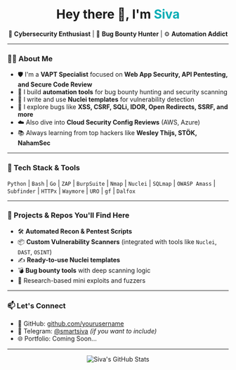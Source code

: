 <h1 align="center">Hey there 👋, I'm <span style="color:#00ADB5">Siva</span></h1>

<p align="center">
  🔐 <strong>Cybersecurity Enthusiast</strong> | 🐞 <strong>Bug Bounty Hunter</strong> | ⚙️ <strong>Automation Addict</strong>
</p>

---

### 👨‍💻 About Me

- 🛡️ I'm a **VAPT Specialist** focused on **Web App Security, API Pentesting, and Secure Code Review**  
- 🤖 I build **automation tools** for bug bounty hunting and security scanning  
- 📜 I write and use **Nuclei templates** for vulnerability detection  
- 🔎 I explore bugs like **XSS, CSRF, SQLi, IDOR, Open Redirects, SSRF, and more**  
- ☁️ Also dive into **Cloud Security Config Reviews** (AWS, Azure)  
- 📚 Always learning from top hackers like **Wesley Thijs, STÖK, NahamSec**

---

### 🔧 Tech Stack & Tools

`Python` | `Bash` | `Go` | `ZAP` | `BurpSuite` | `Nmap` | `Nuclei` | `SQLmap` | `OWASP Amass` | `Subfinder` | `HTTPx` | `Waymore` | `URO` | `gf` | `Dalfox`

---

### 🚀 Projects & Repos You'll Find Here

- 🛠️ **Automated Recon & Pentest Scripts**  
- 📦 **Custom Vulnerability Scanners** (integrated with tools like `Nuclei`, `DAST`, `OSINT`)  
- ✍️ **Ready-to-use Nuclei templates**  
- 💣 **Bug bounty tools** with deep scanning logic  
- 🧪 Research-based mini exploits and fuzzers  

---

### 📫 Let's Connect

- 🐙 GitHub: [github.com/yourusername](https://github.com/yourusername)  
- 💬 Telegram: [@smartsiva](https://t.me/smartsiva) *(if you want to include)*  
- 🌐 Portfolio: Coming Soon...

---

<p align="center">
  <img src="https://github-readme-stats.vercel.app/api?username=yourusername&show_icons=true&theme=radical" alt="Siva's GitHub Stats" />
</p>

